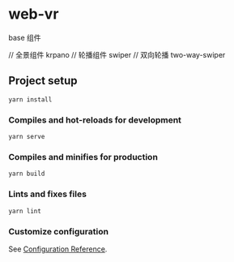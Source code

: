 # web-vr

base 组件

// 全景组件
krpano 
// 轮播组件
swiper
// 双向轮播
two-way-swiper
<app>
    <audio></audio>
    <page>
        <module>
            <krpano>
                <menu></menu>
                <sceond-menu></menu>
            </krpano>
        </module>
    </page>
    <menu></menu>
</app>


## Project setup
```
yarn install
```

### Compiles and hot-reloads for development
```
yarn serve
```

### Compiles and minifies for production
```
yarn build
```

### Lints and fixes files
```
yarn lint
```

### Customize configuration
See [Configuration Reference](https://cli.vuejs.org/config/).
